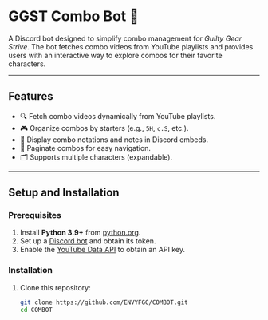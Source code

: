 # GGST Combo Bot 🤖

A Discord bot designed to simplify combo management for *Guilty Gear Strive*. The bot fetches combo videos from YouTube playlists and provides users with an interactive way to explore combos for their favorite characters.

---

## Features
- 🔍 Fetch combo videos dynamically from YouTube playlists.
- 🎮 Organize combos by starters (e.g., `5H`, `c.S`, etc.).
- 📜 Display combo notations and notes in Discord embeds.
- 📑 Paginate combos for easy navigation.
- 🗂️ Supports multiple characters (expandable).

---

## Setup and Installation

### Prerequisites
1. Install **Python 3.9+** from [python.org](https://www.python.org/).
2. Set up a [Discord bot](https://discord.com/developers/applications) and obtain its token.
3. Enable the [YouTube Data API](https://console.cloud.google.com/apis/library/youtube.googleapis.com) to obtain an API key.

### Installation
1. Clone this repository:
   ```bash
   git clone https://github.com/ENVYFGC/COMBOT.git
   cd COMBOT
